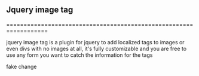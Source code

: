 Jquery image tag
------------------------------------------------------------------

==================================================================

jquery image tag is a plugin for jquery to add localized tags to images or even divs with no images at all, it's fully customizable and you are
 free to use any form you want to catch the information for the tags

fake change

